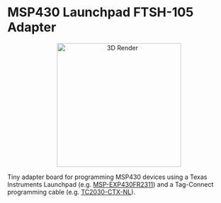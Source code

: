 # MSP430 Launchpad FTSH-105 Adapter

<p align="center"><img alt="3D Render" src="https://user-images.githubusercontent.com/4226459/142933891-69639494-9d70-4544-9d2f-9f2d41e7fde8.png" width="280px" /></p>

Tiny adapter board for programming MSP430 devices using a Texas Instruments Launchpad (e.g. [MSP-EXP430FR2311](https://www.ti.com/tool/MSP-EXP430FR2311)) and a Tag-Connect programming cable (e.g. [TC2030-CTX-NL](https://www.tag-connect.com/product/tc2030-ctx-nl-6-pin-no-legs-cable-with-10-pin-micro-connector-for-cortex-processors)).
